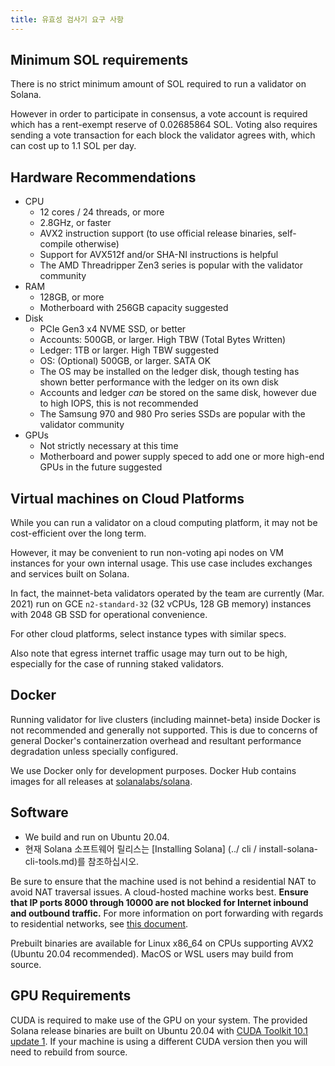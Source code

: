 ```yaml
---
title: 유효성 검사기 요구 사항
---
```


## Minimum SOL requirements

There is no strict minimum amount of SOL required to run a validator on Solana.

However in order to participate in consensus, a vote account is required which has a rent-exempt reserve of 0.02685864 SOL. Voting also requires sending a vote transaction for each block the validator agrees with, which can cost up to 1.1 SOL per day.

## Hardware Recommendations

- CPU
  - 12 cores / 24 threads, or more
  - 2.8GHz, or faster
  - AVX2 instruction support (to use official release binaries, self-compile otherwise)
  - Support for AVX512f and/or SHA-NI instructions is helpful
  - The AMD Threadripper Zen3 series is popular with the validator community
- RAM
  - 128GB, or more
  - Motherboard with 256GB capacity suggested
- Disk
  - PCIe Gen3 x4 NVME SSD, or better
  - Accounts: 500GB, or larger. High TBW (Total Bytes Written)
  - Ledger: 1TB or larger. High TBW suggested
  - OS: (Optional) 500GB, or larger. SATA OK
  - The OS may be installed on the ledger disk, though testing has shown better performance with the ledger on its own disk
  - Accounts and ledger _can_ be stored on the same disk, however due to high IOPS, this is not recommended
  - The Samsung 970 and 980 Pro series SSDs are popular with the validator community
- GPUs
  - Not strictly necessary at this time
  - Motherboard and power supply speced to add one or more high-end GPUs in the future suggested

## Virtual machines on Cloud Platforms

While you can run a validator on a cloud computing platform, it may not be cost-efficient over the long term.

However, it may be convenient to run non-voting api nodes on VM instances for your own internal usage. This use case includes exchanges and services built on Solana.

In fact, the mainnet-beta validators operated by the team are currently (Mar. 2021) run on GCE `n2-standard-32` (32 vCPUs, 128 GB memory) instances with 2048 GB SSD for operational convenience.

For other cloud platforms, select instance types with similar specs.

Also note that egress internet traffic usage may turn out to be high, especially for the case of running staked validators.

## Docker

Running validator for live clusters (including mainnet-beta) inside Docker is not recommended and generally not supported. This is due to concerns of general Docker's containerzation overhead and resultant performance degradation unless specially configured.

We use Docker only for development purposes. Docker Hub contains images for all releases at [solanalabs/solana](https://hub.docker.com/r/solanalabs/solana).

## Software

- We build and run on Ubuntu 20.04.
- 현재 Solana 소프트웨어 릴리스는 \[Installing Solana\] (../ cli / install-solana-cli-tools.md)를 참조하십시오.

Be sure to ensure that the machine used is not behind a residential NAT to avoid NAT traversal issues. A cloud-hosted machine works best. **Ensure that IP ports 8000 through 10000 are not blocked for Internet inbound and outbound traffic.** For more information on port forwarding with regards to residential networks, see [this document](http://www.mcs.sdsmt.edu/lpyeatt/courses/314/PortForwardingSetup.pdf).

Prebuilt binaries are available for Linux x86_64 on CPUs supporting AVX2 \(Ubuntu 20.04 recommended\). MacOS or WSL users may build from source.

## GPU Requirements

CUDA is required to make use of the GPU on your system. The provided Solana release binaries are built on Ubuntu 20.04 with [CUDA Toolkit 10.1 update 1](https://developer.nvidia.com/cuda-toolkit-archive). If your machine is using a different CUDA version then you will need to rebuild from source.
